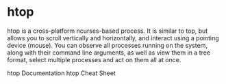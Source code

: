 # htop

htop is a cross-platform ncurses-based process. It is similar to top, but allows you to scroll vertically and horizontally, and interact using a pointing device (mouse). You can observe all processes running on the system, along with their command line arguments, as well as view them in a tree format, select multiple processes and act on them all at once.

<BadgeLink badgeText='Official Documentation' colorScheme='blue' href='https://www.man7.org/linux/man-pages/man1/htop.1.html'>htop Documentation</BadgeLink>
<BadgeLink badgeText='Read' colorScheme='yellow' href='https://www.maketecheasier.com/power-user-guide-htop/'>htop Cheat Sheet</BadgeLink>
